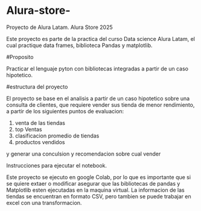 # Alura-store-
Proyecto de Alura Latam. Alura Store 2025

Este proyecto es parte de la practica del curso Data science Alura Latam, el cual practique data frames, biblioteca Pandas y matplotlib.

#Proposito

Practicar el lenguaje pyton con bibliotecas integradas a partir de un caso hipotetico.

#estructura del proyecto

El proyecto se base en el analisis a partir de un caso hipotetico sobre una consulta de clientes, que requiere vender sus tienda de menor rendimiento, a partir de los siguientes puntos de evaluacion:

1. venta de las tiendas
2. top Ventas
3. clasificacion promedio de tiendas
4. productos vendidos

y generar una conculsion y recomendacion sobre cual vender


Instrucciones para ejecutar el notebook.

Este proyecto se ejecuto en google Colab, por lo que es importante que si se quiere extaer o modificar asegurar que las bibliotecas de pandas y Matplotlib esten ejecutadas en la maquina virtual.
La informacion de las tiendas se encuentran en formato CSV, pero tambien se puede trabajar en excel con una transformacion.
